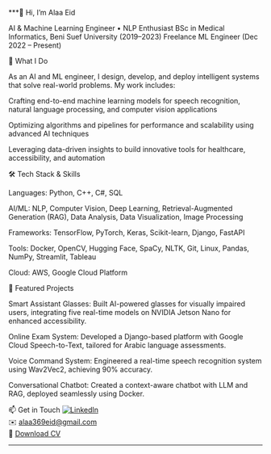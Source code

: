 ***👋 Hi, I’m Alaa Eid

AI & Machine Learning Engineer • NLP Enthusiast
BSc in Medical Informatics, Beni Suef University (2019–2023)
Freelance ML Engineer (Dec 2022 – Present)



🔭 What I Do

As an AI and ML engineer, I design, develop, and deploy intelligent systems that solve real-world problems. My work includes:





Crafting end-to-end machine learning models for speech recognition, natural language processing, and computer vision applications



Optimizing algorithms and pipelines for performance and scalability using advanced AI techniques



Leveraging data-driven insights to build innovative tools for healthcare, accessibility, and automation



🛠️ Tech Stack & Skills





Languages: Python, C++, C#, SQL



AI/ML: NLP, Computer Vision, Deep Learning, Retrieval-Augmented Generation (RAG), Data Analysis, Data Visualization, Image Processing



Frameworks: TensorFlow, PyTorch, Keras, Scikit-learn, Django, FastAPI



Tools: Docker, OpenCV, Hugging Face, SpaCy, NLTK, Git, Linux, Pandas, NumPy, Streamlit, Tableau



Cloud: AWS, Google Cloud Platform



🌟 Featured Projects





Smart Assistant Glasses: Built AI-powered glasses for visually impaired users, integrating five real-time models on NVIDIA Jetson Nano for enhanced accessibility.



Online Exam System: Developed a Django-based platform with Google Cloud Speech-to-Text, tailored for Arabic language assessments.



Voice Command System: Engineered a real-time speech recognition system using Wav2Vec2, achieving 90% accuracy.



Conversational Chatbot: Created a context-aware chatbot with LLM and RAG, deployed seamlessly using Docker.



📫 Get in Touch
[![LinkedIn](https://img.shields.io/badge/LinkedIn-Alaaeid2-blue?logo=linkedin&logoColor=white)](https://www.linkedin.com/in/alaaeid-853/)  
✉️ alaa369eid@gmail.com  
📄 [Download CV](https://drive.google.com/file/d/1D6L3ysgbA_Ll1H7lFX-_MdtfKyVRNBf-/view?usp=drive_link)

---
<!-- 
**Alaaeid2/Alaaeid2** is a ✨ _special_ ✨ repository because its `README.md` (this file) appears on your GitHub profile.

Here are some ideas to get you started:

- 🔭 I’m currently working on ...
- 🌱 I’m currently learning ...
- 👯 I’m looking to collaborate on ...
- 🤔 I’m looking for help with ...
- 💬 Ask me about ...
- 📫 How to reach me: ...
- 😄 Pronouns: ...
- ⚡ Fun fact: ...
-->
